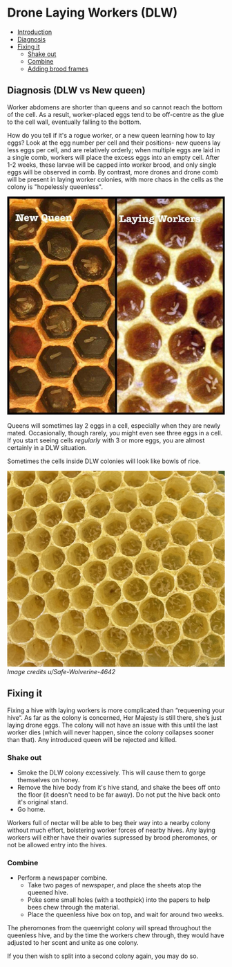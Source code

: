 # Drone Laying Workers (DLW)

* [Introduction](#introduction)
* [Diagnosis](#laying-worker-or-a-newly-mated-queen)
* [Fixing it](#fixing-it)
    * [Shake out](#shake-out---method-1)
    * [Combine](#combine)
    * [Adding brood frames](#adding-brood-frames)

## Diagnosis (DLW vs New queen)

Worker abdomens are shorter than queens and so cannot reach the bottom of the cell. As a result, worker-placed eggs tend to be off-centre as the glue to the cell wall, eventually falling to the bottom. 

How do you tell if it's a rogue worker, or a new queen learning how to lay eggs? Look at the egg number per cell and their positions- new queens lay less eggs per cell, and are relatively orderly; when multiple eggs are laid in a single comb, workers will place the excess eggs into an empty cell. After 1-2 weeks, these larvae will be capped into worker brood, and only single eggs will be observed in comb. By contrast, more drones and drone comb will be present in laying worker colonies, with more chaos in the cells as the colony is "hopelessly queenless".

![image showing difference between queen laid eggs and a laying worker](/images/dlw_vs_new_queen.jpg)

Queens will sometimes lay 2 eggs in a cell, especially when they are newly mated. Occasionally, though rarely, you might even see three eggs in a cell. If you start seeing cells *regularly* with 3 or more eggs, you are almost certainly in a DLW situation.

Sometimes the cells inside DLW colonies will look like bowls of rice.

![image showing the rice bowl of worker laid eggs](/images/laying_worker_rice_bowl.jpeg)
*Image credits u/Safe-Wolverine-4642*

## Fixing it
Fixing a hive with laying workers is more complicated than “requeening your hive“. As far as the colony is concerned, Her Majesty is still there, she’s just laying drone eggs. The colony will not have an issue with this until the last worker dies (which will never happen, since the colony collapses sooner than that). Any introduced queen will be rejected and killed.

### Shake out

* Smoke the DLW colony excessively. This will cause them to gorge themselves on honey.
* Remove the hive body from it's hive stand, and shake the bees off onto the floor (it doesn't need to be far away). Do not put the hive back onto it's original stand.
* Go home. 

Workers full of nectar will be able to beg their way into a nearby colony without much effort, bolstering worker forces of nearby hives. Any laying workers will either have their ovaries supressed by brood pheromones, or not be allowed entry into the hives.

### Combine

* Perform a newspaper combine.
    * Take two pages of newspaper, and place the sheets atop the queened hive. 
    * Poke some small holes (with a toothpick) into the papers to help bees chew through the material.
    * Place the queenless hive box on top, and wait for around two weeks. 

The pheromones from the queenright colony will spread throughout the queenless hive, and by the time the workers chew through, they would have adjusted to her scent and unite as one colony.

If you then wish to split into a second colony again, you may do so.
